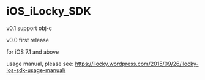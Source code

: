 # iOS_iLocky_SDK

v0.1 support obj-c 

v0.0 first release

for iOS 7.1 and above

usage manual, please see: https://ilocky.wordpress.com/2015/09/26/ilocky-ios-sdk-usage-manual/
